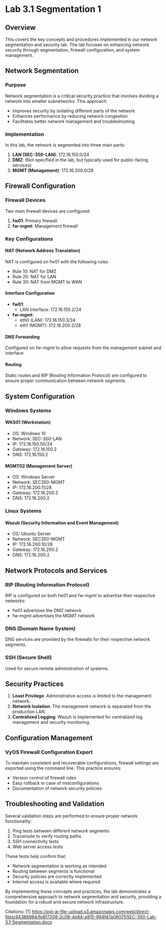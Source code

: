 # Lab 3.1 Segmentation 1

## Overview
This covers the key concepts and procedures implemented in our network segmentation and security lab. The lab focuses on enhancing network security through segmentation, firewall configuration, and system management.

## Network Segmentation

### Purpose
Network segmentation is a critical security practice that involves dividing a network into smaller subnetworks. This approach:

- Improves security by isolating different parts of the network
- Enhances performance by reducing network congestion
- Facilitates better network management and troubleshooting

### Implementation
In this lab, the network is segmented into three main parts:

1. **LAN (SEC-350-LAN)**: 172.16.150.0/24
2. **DMZ**: (Not specified in the lab, but typically used for public-facing services)
3. **MGMT (Management)**: 172.16.200.0/28

## Firewall Configuration

### Firewall Devices
Two main firewall devices are configured:

1. **fw01**: Primary firewall
2. **fw-mgmt**: Management firewall

### Key Configurations

#### NAT (Network Address Translation)
NAT is configured on fw01 with the following rules:
- Rule 10: NAT for DMZ
- Rule 20: NAT for LAN
- Rule 30: NAT from MGMT to WAN

#### Interface Configuration
- **fw01**:
  - LAN interface: 172.16.150.2/24
- **fw-mgmt**:
  - eth0 (LAN): 172.16.150.3/24
  - eth1 (MGMT): 172.16.200.2/28

#### DNS Forwarding
Configured on fw-mgmt to allow requests from the management subnet and interface.

#### Routing
Static routes and RIP (Routing Information Protocol) are configured to ensure proper communication between network segments.

## System Configuration

### Windows Systems

#### WKS01 (Workstation)
- OS: Windows 10
- Network: SEC-350-LAN
- IP: 172.16.150.50/24
- Gateway: 172.16.150.2
- DNS: 172.16.150.2

#### MGMT02 (Management Server)
- OS: Windows Server
- Network: SEC350-MGMT
- IP: 172.16.200.11/28
- Gateway: 172.16.200.2
- DNS: 172.16.200.2

### Linux Systems

#### Wazuh (Security Information and Event Management)
- OS: Ubuntu Server
- Network: SEC350-MGMT
- IP: 172.16.200.10/28
- Gateway: 172.16.200.2
- DNS: 172.16.200.2

## Network Protocols and Services

### RIP (Routing Information Protocol)
RIP is configured on both fw01 and fw-mgmt to advertise their respective networks:
- fw01 advertises the DMZ network
- fw-mgmt advertises the MGMT network

### DNS (Domain Name System)
DNS services are provided by the firewalls for their respective network segments.

### SSH (Secure Shell)
Used for secure remote administration of systems.

## Security Practices

1. **Least Privilege**: Administrative access is limited to the management network.
2. **Network Isolation**: The management network is separated from the production LAN.
3. **Centralized Logging**: Wazuh is implemented for centralized log management and security monitoring.

## Configuration Management

### VyOS Firewall Configuration Export
To maintain consistent and recoverable configurations, firewall settings are exported using the command line. This practice ensures:

- Version control of firewall rules
- Easy rollback in case of misconfigurations
- Documentation of network security policies

## Troubleshooting and Validation

Several validation steps are performed to ensure proper network functionality:

1. Ping tests between different network segments
2. Traceroute to verify routing paths
3. SSH connectivity tests
4. Web server access tests

These tests help confirm that:
- Network segmentation is working as intended
- Routing between segments is functional
- Security policies are correctly implemented
- Internet access is available where required

By implementing these concepts and practices, the lab demonstrates a comprehensive approach to network segmentation and security, providing a foundation for a robust and secure network infrastructure.

Citations:
[1] https://ppl-ai-file-upload.s3.amazonaws.com/web/direct-files/44386984/fe8f7208-2c08-4e84-a915-994f47a0607f/SEC-350-Lab-3.1-Segmentation.docx
